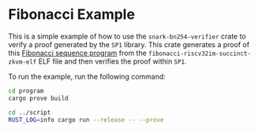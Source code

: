 # Fibonacci Example
This is a simple example of how to use the `snark-bn254-verifier` crate to verify a proof generated by the `SP1` library. This crate generates a proof of this [Fibonacci sequence program](https://github.com/succinctlabs/sp1/tree/main/examples/fibonacci) from the `fibonacci-riscv32im-succinct-zkvm-elf` ELF file and then verifies the proof within `SP1`.

To run the example, run the following command:
```bash
cd program
cargo prove build

cd ../script
RUST_LOG=info cargo run --release -- --prove              
```